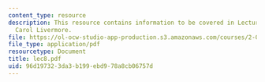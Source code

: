 ```yaml
---
content_type: resource
description: This resource contains information to be covered in Lecture 8 by Prof.
  Carol Livermore.
file: https://ol-ocw-studio-app-production.s3.amazonaws.com/courses/2-001-mechanics-materials-i-fall-2006/96d197323da3b199ebd978a8cb06757d_lec8.pdf
file_type: application/pdf
resourcetype: Document
title: lec8.pdf
uid: 96d19732-3da3-b199-ebd9-78a8cb06757d
---
```

